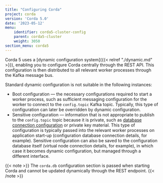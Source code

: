 ```yaml
---
title: "Configuring Corda"
project: corda
version: 'Corda 5.0'
date: '2023-05-12'
menu:
    identifier: corda5-cluster-config
    parent: corda5-cluster
    weight: 3050
section_menu: corda5
---
```


Corda 5 uses a [dynamic configuration system]({{< relref "./dynamic.md" >}}), enabling you to configure Corda centrally through the REST API. This configuration is then distributed to all relevant worker processes through the Kafka message bus.

Standard dynamic configuration is not suitable in the following instances:
* Boot configuration — the necessary configurations required to start a worker process, such as sufficient messaging configuration for the worker to connect to the `config.topic` Kafka topic. Typically, this type of configuration can later be overridden by dynamic configuration.
* Sensitive configuration — information that is not appropriate to publish to the `config.topic` topic because it is private, such as [database connection configuration]() or private key material. This type of configuration is typically passed into the relevant worker processes on application start-up (configuration database connection details, for example). Sensitive configuration can also be saved to the configuration database itself (virtual node connection details, for example), in which case it becomes dynamic configuration, but managed through a different interface. 

{{< note >}}
The `corda.db` configuration section is passed when starting Corda and cannot be updated dynamically through the REST endpoint.
{{< /note >}}
